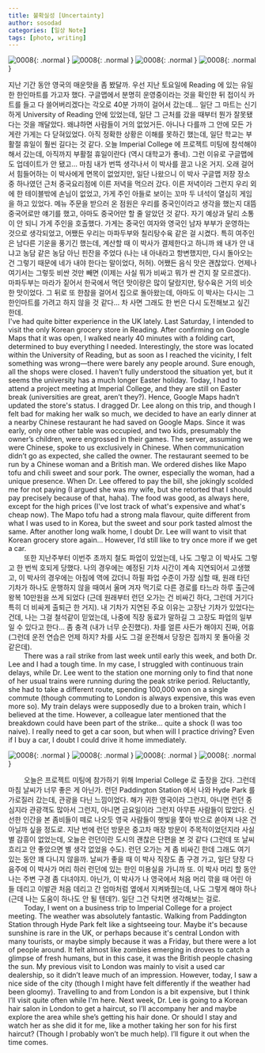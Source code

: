 ```yaml
---
title: 불확실성 [Uncertainty]
author: sosodad
categories: [일상 Note]
tags: [photo, writing]
---
```


![0008](https://onedrive.live.com/embed?resid=F96DE3EAE83811FB%2183500&authkey=%21AHDkPs59B5nI68I&height=1024){: .normal }
![0008](https://onedrive.live.com/embed?resid=F96DE3EAE83811FB%2183497&authkey=%21AEcbOSks6n-fSfQ&height=1024){: .normal }
![0008](https://onedrive.live.com/embed?resid=F96DE3EAE83811FB%2183505&authkey=%21AAbbWTmLsxyMTOU&height=1024){: .normal }
![0008](https://onedrive.live.com/embed?resid=F96DE3EAE83811FB%2183512&authkey=%21ABW5ixT25lpthNg&height=1024){: .normal }

지난 기간 동안 영국의 매운맛을 좀 봤달까. 우선 지난 토요일에 Reading 에 있는 유일한 한인마트를 가고자 했다. 구글맵에서 분명히 운영중이라는 것을 확인한 뒤 접이식 카트를 들고 다 쓸어버리겠다는 각오로 40분 가까이 걸어서 갔는데... 일단 그 마트는 신기하게 University of Reading 안에 있었는데, 일단 그 근처를 갔을 때부터 뭔가 잘못됐다는 것을 깨달았다. 왜냐하면 사람들이 거의 없었거든. 아니나 다를까 그 안에 모든 가게란 가게는 다 닫혀있었다. 아직 정확한 상황은 이해를 못하긴 했는데, 일단 학교는 부활절 휴일이 훨씬 길다는 것 같다. 오늘 Imperial College 에 프로젝트 미팅에 참석해야 해서 갔는데, 아직까지 부활절 휴일이란다 (역시 대학교가 좋네). 그런 이유로 구글맵에도 업데이트가 안 됐고... 마침 내가 번뜩 생각나서 이 박사를 끌고 나온 거지. 오래 걸어서 힘들어하는 이 박사에게 면목이 없었지만, 일단 나왔으니 이 박사 구글맵 저장 장소 중 하나였던 근처 중국요리점에 이른 저녁을 먹으러 갔다. 이른 저녁이라 그런지 우리 외에 한 테이블밖에 손님이 없었고, 가게 주인 아들로 보이는 꼬마 두 녀석이 열심히 게임을 하고 있었다. 메뉴 주문을 받으러 온 점원은 우리를 중국인이라고 생각을 했는지 대뜸 중국어로만 얘기를 했고, 아마도 중국어만 할 줄 알았던 것 같다. 자기 예상과 달리 소통이 안 되니 가게 주인을 호출했다. 가게는 중국인 여자와 영국인 남자 부부가 운영하는 것으로 생각되었고, 어쨌든 우리는 마파두부와 칠리탕수육 같은 걸 시켰다. 특히 여주인은 남다른 기운을 풍기긴 했는데, 계산할 때 이 박사가 결제한다고 하니까 왜 내가 안 내냐고 농담 같은 농담 아닌 핀잔을 주었다 (나는 내 아내라고 항변했지만, 다시 돌아오는 건 그렇기 때문에 네가 내야 한다는 말이었다, 허허). 어쨌든 음식 맛은 괜찮았다. 언제나 여기서는 그렇듯 비싼 것만 빼면 (이제는 사실 뭐가 비싸고 뭐가 싼 건지 잘 모르겠다). 마파두부는 마라가 짙어서 한국에서 먹던 맛이랑은 많이 달랐지만, 탕수육은 거의 비슷한 맛이었다. 그 뒤로 또 한참을 걸어서 집으로 돌아왔는데, 아마도 이 박사는 다시는 그 한인마트를 가려고 하지 않을 것 같다... 차 사면 그래도 한 번은 다시 도전해보고 싶긴 한데.  
I've had quite bitter experience in the UK lately. Last Saturday, I intended to visit the only Korean grocery store in Reading. After confirming on Google Maps that it was open, I walked nearly 40 minutes with a folding cart, determined to buy everything I needed. Interestingly, the store was located within the University of Reading, but as soon as I reached the vicinity, I felt something was wrong—there were barely any people around. Sure enough, all the shops were closed. I haven’t fully understood the situation yet, but it seems the university has a much longer Easter holiday. Today, I had to attend a project meeting at Imperial College, and they are still on Easter break (universities are great, aren’t they?). Hence, Google Maps hadn’t updated the store's status. I dragged Dr. Lee along on this trip, and though I felt bad for making her walk so much, we decided to have an early dinner at a nearby Chinese restaurant he had saved on Google Maps. Since it was early, only one other table was occupied, and two kids, presumably the owner’s children, were engrossed in their games. The server, assuming we were Chinese, spoke to us exclusively in Chinese. When communication didn’t go as expected, she called the owner. The restaurant seemed to be run by a Chinese woman and a British man. We ordered dishes like Mapo tofu and chili sweet and sour pork. The owner, especially the woman, had a unique presence. When Dr. Lee offered to pay the bill, she jokingly scolded me for not paying (I argued she was my wife, but she retorted that I should pay precisely because of that, haha). The food was good, as always here, except for the high prices (I've lost track of what's expensive and what's cheap now). The Mapo tofu had a strong mala flavour, quite different from what I was used to in Korea, but the sweet and sour pork tasted almost the same. After another long walk home, I doubt Dr. Lee will want to visit that Korean grocery store again... However, I’d still like to try once more if we get a car.  
&nbsp;&nbsp;&nbsp;&nbsp;&nbsp;&nbsp;&nbsp;&nbsp;또한 지난주부터 이번주 초까지 철도 파업이 있었는데, 나도 그렇고 이 박사도 그렇고 한 번씩 호되게 당했다. 나의 경우에는 예정된 기차 시간이 계속 지연되어서 고생했고, 이 박사의 경우에는 아침에 역에 갔더니 하필 파업 수준이 가장 심할 때, 원래 타던 기차가 하나도 운행하지 않을 때여서 울며 겨자 먹기로 다른 경로를 타느라 하루 출근에 왕복 10만원을 쓰게 되었다 (근데 원래부터 런던 오가는 건 비싸긴 하다, 그런데 거기다 특히 더 비싸게 출퇴근 한 거지). 내 기차가 지연된 주요 이유는 고장난 기차가 있었다는 건데, 나는 그걸 철석같이 믿었는데, 나중에 직장 동료가 말하길 그 고장도 파업의 일부일 수 있다고 한다... 좀 충격 (내가 너무 순진했다). 차를 얼른 사든가 해야지 진짜, 어휴 (그런데 운전 연습은 언제 하지? 차를 사도 그걸 운전해서 당장은 집까지 못 돌아올 것 같은데).  
&nbsp;&nbsp;&nbsp;&nbsp;&nbsp;&nbsp;&nbsp;&nbsp;There was a rail strike from last week until early this week, and both Dr. Lee and I had a tough time. In my case, I struggled with continuous train delays, while Dr. Lee went to the station one morning only to find that none of her usual trains were running during the peak strike period. Reluctantly, she had to take a different route, spending 100,000 won on a single commute (though commuting to London is always expensive, this was even more so). My train delays were supposedly due to a broken train, which I believed at the time. However, a colleague later mentioned that the breakdown could have been part of the strike... quite a shock (I was too naive). I really need to get a car soon, but when will I practice driving? Even if I buy a car, I doubt I could drive it home immediately.

![0008](https://onedrive.live.com/embed?resid=F96DE3EAE83811FB%2183514&authkey=%21ADLJzMv4H_Uq04g&width=1024){: .normal }
![0008](https://onedrive.live.com/embed?resid=F96DE3EAE83811FB%2183511&authkey=%21ANglYsEV0AFq4xc&width=1024){: .normal }
![0008](https://onedrive.live.com/embed?resid=F96DE3EAE83811FB%2183510&authkey=%21AEC3hknh2WYPY6k&height=1024){: .normal }
![0008](https://onedrive.live.com/embed?resid=F96DE3EAE83811FB%2183508&authkey=%21ANVv_VD5xtTNgKY&height=1024){: .normal }

&nbsp;&nbsp;&nbsp;&nbsp;&nbsp;&nbsp;&nbsp;&nbsp;오늘은 프로젝트 미팅에 참가하기 위해 Imperial College 로 출장을 갔다. 그런데 마침 날씨가 너무 좋은 게 아닌가. 런던 Paddington Station 에서 나와 Hyde Park 를 가로질러 갔는데, 관광을 다닌 느낌이었다. 해가 귀한 영국이라 그런지, 아니면 런던 중심지라 관광객도 많아서 그런지, 아니면 금요일이라 그런지 아무튼 사람들이 많았다. 신선한 인간을 본 좀비들이 떼로 나오듯 영국 사람들이 햇빛을 쫓아 밖으로 쏟아져 나온 건 아닐까 싶을 정도로. 지난 번에 런던 방문은 중고차 매장 방문이 주목적이었던지라 사실 별 감흥이 없었는데, 오늘은 런던이란 도시의 괜찮은 단편을 본 것 같다 (그런데 또 날씨 흐리고 안 좋았으면 별 생각 없었을 수도). 런던 오가는 게 좀 비싸긴 한데 그래도 여기 있는 동안 꽤 다니지 않을까. 날씨가 좋을 때 이 박사 직장도 좀 구경 가고, 일단 당장 다음주에 이 박사가 머리 하러 런던에 있는 한인 미용실을 가니까 또. 이 박사 머리 할 동안 나는 주변 구경 좀 다녀야지. 아닌가, 이 박사가 나 영국에서 처음 머리 깎을 때 어린 아들 데리고 이발관 처음 데리고 간 엄마처럼 옆에서 지켜봐줬는데, 나도 그렇게 해야 하나 (근데 나는 도움이 하나도 안 될 텐데?). 일단 그건 닥치면 생각해보는 걸로.  
&nbsp;&nbsp;&nbsp;&nbsp;&nbsp;&nbsp;&nbsp;&nbsp;Today, I went on a business trip to Imperial College for a project meeting. The weather was absolutely fantastic. Walking from Paddington Station through Hyde Park felt like a sightseeing tour. Maybe it's because sunshine is rare in the UK, or perhaps because it's central London with many tourists, or maybe simply because it was a Friday, but there were a lot of people around. It felt almost like zombies emerging in droves to catch a glimpse of fresh humans, but in this case, it was the British people chasing the sun. My previous visit to London was mainly to visit a used car dealership, so it didn’t leave much of an impression. However, today, I saw a nice side of the city (though I might have felt differently if the weather had been gloomy). Travelling to and from London is a bit expensive, but I think I’ll visit quite often while I'm here. Next week, Dr. Lee is going to a Korean hair salon in London to get a haircut, so I’ll accompany her and maybe explore the area while she’s getting his hair done. Or should I stay and watch her as she did it for me, like a mother taking her son for his first haircut? (Though I probably won’t be much help). I’ll figure it out when the time comes.

